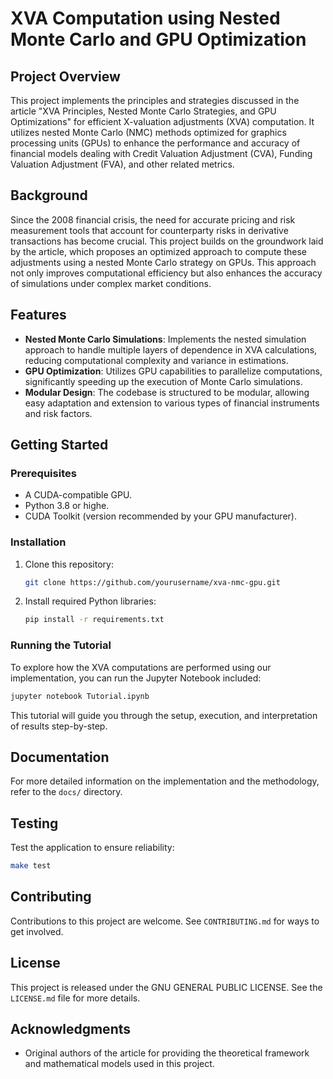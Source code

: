 # XVA Computation using Nested Monte Carlo and GPU Optimization

## Project Overview
This project implements the principles and strategies discussed in the article "XVA Principles, Nested Monte Carlo Strategies, and GPU Optimizations" for efficient X-valuation adjustments (XVA) computation. It utilizes nested Monte Carlo (NMC) methods optimized for graphics processing units (GPUs) to enhance the performance and accuracy of financial models dealing with Credit Valuation Adjustment (CVA), Funding Valuation Adjustment (FVA), and other related metrics.

## Background
Since the 2008 financial crisis, the need for accurate pricing and risk measurement tools that account for counterparty risks in derivative transactions has become crucial. This project builds on the groundwork laid by the article, which proposes an optimized approach to compute these adjustments using a nested Monte Carlo strategy on GPUs. This approach not only improves computational efficiency but also enhances the accuracy of simulations under complex market conditions.

## Features
- **Nested Monte Carlo Simulations**: Implements the nested simulation approach to handle multiple layers of dependence in XVA calculations, reducing computational complexity and variance in estimations.
- **GPU Optimization**: Utilizes GPU capabilities to parallelize computations, significantly speeding up the execution of Monte Carlo simulations.
- **Modular Design**: The codebase is structured to be modular, allowing easy adaptation and extension to various types of financial instruments and risk factors.

## Getting Started

### Prerequisites
- A CUDA-compatible GPU.
- Python 3.8 or highe.
- CUDA Toolkit (version recommended by your GPU manufacturer).

### Installation
1. Clone this repository:
   ```bash
   git clone https://github.com/yourusername/xva-nmc-gpu.git
   ```
2. Install required Python libraries:
   ```bash
   pip install -r requirements.txt
   ```

### Running the Tutorial
To explore how the XVA computations are performed using our implementation, you can run the Jupyter Notebook included:
```bash
jupyter notebook Tutorial.ipynb
```
This tutorial will guide you through the setup, execution, and interpretation of results step-by-step.

## Documentation
For more detailed information on the implementation and the methodology, refer to the `docs/` directory.

## Testing
Test the application to ensure reliability:
```bash
make test
```

## Contributing
Contributions to this project are welcome. See `CONTRIBUTING.md` for ways to get involved.

## License
This project is released under the GNU GENERAL PUBLIC LICENSE. See the `LICENSE.md` file for more details.

## Acknowledgments
- Original authors of the article for providing the theoretical framework and mathematical models used in this project.
